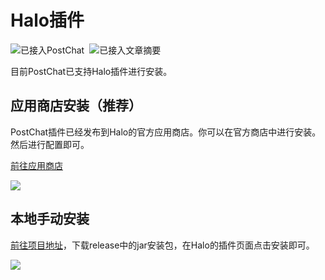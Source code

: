 # Halo插件

<div class="img_container">

![已接入PostChat](/img/PostChat认证.svg) ![已接入文章摘要](/img/文章摘要认证.svg)

<style>
  .img_container p {
    display: flex; 
    gap: 8px;
  }
</style>
</div>

目前PostChat已支持Halo插件进行安装。

## 应用商店安装（推荐）

PostChat插件已经发布到Halo的官方应用商店。你可以在官方商店中进行安装。然后进行配置即可。

[前往应用商店](https://www.halo.run/store/apps/app-RTBpp)

![](https://p.zhheo.com/B3M3H823790681718855377333.png!blogimg)

## 本地手动安装

[前往项目地址](https://github.com/zhheo/halo-plugin-postchat/releases)，下载release中的jar安装包，在Halo的插件页面点击安装即可。

![](https://p.zhheo.com/W8r7id24890681718692128539.png!blogimg)